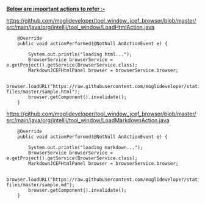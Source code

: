 <ins>**Below are important actions to refer :-**</ins>

https://github.com/moglideveloper/tool_window_jcef_browser/blob/master/src/main/java/org/intellij/tool_window/LoadHtmlAction.java


```
    @Override
    public void actionPerformed(@NotNull AnActionEvent e) {

        System.out.println("loading html...");
        BrowserService browserService = e.getProject().getService(BrowserService.class);
        MarkdownJCEFHtmlPanel browser = browserService.browser;

        browser.loadURL("https://raw.githubusercontent.com/moglideveloper/static-files/master/sample.html");
        browser.getComponent().invalidate();
    }
```

https://github.com/moglideveloper/tool_window_jcef_browser/blob/master/src/main/java/org/intellij/tool_window/LoadMarkdownAction.java


```
    @Override
    public void actionPerformed(@NotNull AnActionEvent e) {

        System.out.println("loading markdown...");
        BrowserService browserService = e.getProject().getService(BrowserService.class);
        MarkdownJCEFHtmlPanel browser = browserService.browser;

        browser.loadURL("https://raw.githubusercontent.com/moglideveloper/static-files/master/sample.md");
        browser.getComponent().invalidate();
    }
```